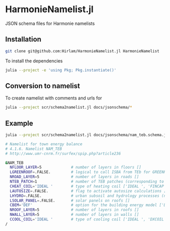 # HarmonieNamelist.jl
JSON schema files for Harmonie namelists

## Installation

```bash
git clone git@github.com:Hirlam/HarmonieNamelist.jl HarmonieNamelist
```

To install the dependencies
```bash
julia --project -e 'using Pkg; Pkg.instantiate()'
```


## Conversion to namelist

To create namelist with comments and urls for 

```bash
julia --project scr/schema2namelist.jl docs/jsonschema/*
```

## Example

```bash
julia --project scr/schema2namelist.jl docs/jsonschema/nam_teb.schema.json 

# Namelist for town energy balance
# 4.1.6. Namelist NAM_TEB
# http://www.umr-cnrm.fr/surfex/spip.php?article236

&NAM_TEB   
  NFLOOR_LAYER=5             # number of layers in floors []
  LGREENROOF=.FALSE.         # logical to call ISBA from TEb for GREENROOF []
  NROAD_LAYER=5              # number of layers in roads []
  NTEB_PATCH=1               # number of TEB patches (corresponding to the roads orientations) []
  CHEAT_COIL='IDEAL '        # type of heating coil ['IDEAL ', 'FINCAP']
  LAUTOSIZE=.FALSE.          # flag to activate autosize calculations []
  LHYDRO=.FALSE.             # urban subsoil and hydrology processes (not implemented yet) []
  LSOLAR_PANEL=.FALSE.       # solar panels on roofs []
  CBEM='DEF'                 # option for the building energy model ['DEF', 'BEM']
  NROOF_LAYER=5              # number of layers in roofs []
  NWALL_LAYER=5              # number of layers in walls []
  CCOOL_COIL='IDEAL '        # type of cooling coil ['IDEAL ', 'DXCOIL']
/
```